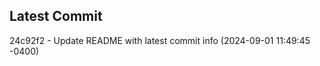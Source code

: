 
## Latest Commit
24c92f2 - Update README with latest commit info (2024-09-01 11:49:45 -0400) <Yunxi-Zhou>
